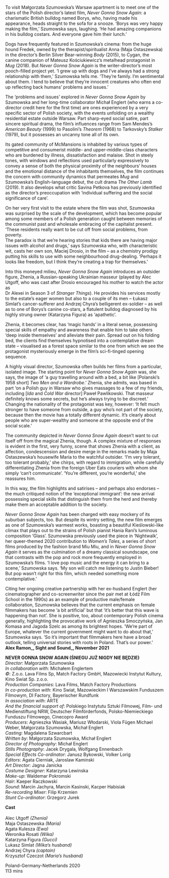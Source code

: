
To visit Małgorzata Szumowska’s Warsaw apartment is to meet one of the stars of the Polish director’s latest film, _Never Gonna Snow Again_: a charismatic British bulldog named Borys, who, having made his appearance, heads straight to the sofa for a snooze. ‘Borys was very happy making the film,’ Szumowska says, laughing. ‘He had amazing companions in his bulldog costars. And everyone gave him their lunch.’

Dogs have frequently featured in Szumowska’s cinema: from the huge hound Fredek, owned by the therapist/spiritualist Anna (Maja Ostaszewska) in the director’s Berlin Silver Bear-winning _Body_ (2015), to Cygan, the canine companion of Mateusz Kościukiewicz’s metalhead protagonist in _Mug_ (2018). But _Never Gonna Snow Again_ is the writer-director’s most pooch-filled project yet. ‘I grew up with dogs and I’ve always had a strong relationship with them,’ Szumowska tells me. ‘They’re family. I’m sentimental about them. I tend to believe that they’re innocent creatures who often end up reflecting back humans’ problems and issues.’

The ‘problems and issues’ explored in _Never Gonna Snow Again_ by Szumowska and her long-time collaborator Michał Englert (who earns a co-director credit here for the first time) are ones experienced by a very specific sector of Polish society, with the events unfolding on a wealthy residential estate outside Warsaw. Part sharp-eyed social satire, part sincere spiritual drama, the film’s influences range from Sam Mendes’s _American Beauty_ (1999) to Pasolini’s _Theorem_ (1968) to Tarkovsky’s _Stalker_ (1979), but it possesses an uncanny tone all of its own.

Its gated community of McMansions is inhabited by various types of competitive and consumerist middle- and upper-middle-class characters who are burdened by illness, dissatisfaction and malaise. Shot in steely tones, with windows and reflections used particularly expressively to convey a sense of both the physical proximity of the neighbours’ houses and the emotional distance of the inhabitants themselves, the film continues the concern with community dynamics that permeates _Mug_ and Szumowska’s English-language debut, the cult drama _The Other Lamb_ (2019). It also develops what critic Savina Petkova has previously identified as the director’s preoccupation with ‘individual suffering and the social significance of care’.

On her very first visit to the estate where the film was shot, Szumowska was surprised by the scale of the development, which has become popular among some members of a Polish generation caught between memories of the communist past and wholesale embracing of the capitalist present. ‘These residents really want to be cut off from social problems, from poverty.  
The paradox is that we’re hearing stories that kids there are having major issues with alcohol and drugs,’ says Szumowska who, with characteristic wit, casts her own son, Maciej Drosio, in the film – as a chemistry prodigy putting his skills to use with some neighbourhood drug-dealing. ‘Perhaps it looks like freedom, but I think they’re creating a trap for themselves.’

Into this moneyed milieu, _Never Gonna Snow Again_ introduces an outsider figure, Zhenia, a Russian-speaking Ukrainian masseur (played by Alec Utgoff, who was cast after Drosio encouraged his mother to watch the actor as  
Dr Alexei in Season 3 of _Stranger Things_). He provides his services mostly to the estate’s eager women but also to a couple of its men – Łukasz Simlat’s cancer-sufferer and Andrzej Chyra’s belligerent ex-soldier – as well as to one of Borys’s canine co-stars, a flatulent bulldog diagnosed by his highly strung owner (Katarzyna Figura) as ‘apathetic’.

Zhenia, it becomes clear, has ‘magic hands’ in a literal sense, possessing special skills of empathy and awareness that enable him to take others ‘deep inside themselves’ and alleviate their pain. Spread out on his folding bed, the clients find themselves hypnotised into a contemplative dream state – visualised as a forest space similar to the one from which we see the protagonist mysteriously emerge in the film’s sci-fi-tinged opening sequence.

A highly visual director, Szumowska often builds her films from a particular, isolated image. The starting point for _Never Gonna Snow Again_ was, she says, the image of ‘a guy travelling around with a bed, a bit like [Polanski’s 1958 short] _Two Men and a Wardrobe_.’ Zhenia, she admits, was based in part ‘on a Polish guy in Warsaw who gives massages to a few of my friends, including [_Ida_ and _Cold War_ director] Paweł Pawlikowski. That masseur definitely knows some secrets, but he’s always trying to be discreet.’ Changing the nationality of the protagonist was key, however: ‘It felt much stronger to have someone from outside, a guy who’s not part of the society, because then the movie has a totally different dynamic. It’s clearly about people who are super-wealthy and someone at the opposite end of the social scale.’

The community depicted in _Never Gonna Snow Again_ doesn’t want to cut itself off from the magical Zhenia, though. A complex mixture of responses is evident in the first, very funny, scene that shows Zhenia with a client, as affection, condescension and desire merge in the remarks made by Maja Ostaszewska’s housewife Maria to the watchful outsider. ‘I’m very tolerant, too tolerant probably,’ she chirps, with regard to immigration, while carefully differentiating Zhenia from the foreign Uber Eats couriers with whom she simply ‘can’t communicate’. ‘You’re different, you’re wonderful,’ she reassures him.

In this way, the film highlights and satirises – and perhaps also endorses – the much critiqued notion of the ‘exceptional immigrant’: the new arrival possessing special skills that distinguish them from the herd and thereby make them an acceptable addition to the society.

_Never Gonna Snow Again_ has been charged with easy mockery of its suburban subjects, too. But despite its wintry setting, the new film emerges as one of Szumowska’s warmest works, boasting a beautiful Kieślowski-like climax that plays out to the strains of Polish pianist Hania Rani’s luminous composition ‘Glass’. Szumowska previously used the piece in ‘Nightwalk’, her queer-themed 2020 contribution to _Women’s Tales_, a series of short films produced by the fashion brand Miu Miu, and in _Never Gonna Snow Again_ it serves as the culmination of a dreamy classical soundscape, one that contrasts with the pop and rock more frequently employed in Szumowska’s films. ‘I love pop music and the energy it can bring to a scene,’ Szumowska says. ‘My son will catch me listening to Justin Bieber! But pop wasn’t right for this film, which needed something more contemplative.’

Citing her ongoing creative partnership with her ex-husband Englert (her cinematographer and co-screenwriter since the pair met at Łódź Film School in the 1990s) as an example of productive male/female collaboration, Szumowska believes that the current emphasis on female filmmakers has become ‘a bit artificial’ but that ‘it’s better that this wave is happening than not’. She is positive, too, about contemporary Polish cinema generally, highlighting the provocative work of Agnieszka Smoczyńska, Jan Komasa and Jagoda Szelc as among its brightest hopes. ‘We’re part of Europe, whatever the current government might want to do about that,’ Szumowska says. ‘So it’s important that filmmakers here have a broad outlook, telling universal stories with roots in Poland. That’s our power.’<br>
**Alex Ramon_, Sight and Sound_, November 2021**<br>

**NEVER GONNA SNOW AGAIN (ŚNIEGU JUŻ NIGDY NIE BĘDZIE)**<br>
_Director_: Małgorzata Szumowska  
_In collaboration with_: Michałem Englertem  
_©_: Z.o.o. Lava Films Sp, Match Factory GmbH, Mazowiecki Instytut Kultury, Kino Swiat Sp. z.o.o.  
_Production Companies_: Lava Films, Match Factory Productions  
_In co-production with_: Kino Swiat, Mazowieckim I Warszawskim Funduszem Filmowym, DI Factory, Bayerischer Rundfunk  
_In association with_: ARTE  
_And the financial support of_: Polskiego Instytutu Sztuki Filmowej, Film- und Medienstiftung NRW, Deutscher Filmförderfonds, Polsko-Niemieckiego Funduszu Filmowego, Cinecopro Award  
_Producers_: Agnieszka Wasiak, Mariusz Włodarski,  Viola Fügen Michael Weber,
Małgorzata Szumowska, Michał Englert  
_Casting_: Magdalena Szwarcbart  
_Written by_: Małgorzata Szumowska, Michał Englert  
_Director of Photography_: Michał Englert  
_Stills Photography_: Jacek Drygala, Wolfgang Ennenbach  
_Special Effects Co-ordinator_: Janusz Bykowski, Volker Lorig  
_Editors_: Agata Cierniak, Jaroslaw Kaminski  
_Art Director_: Jagna Janicka  
_Costume Designer_: Katarzyna Lewinska  
_Make-up_: Waldemar Pokromski  
_Hair_: Kaeper Raczkowski  
_Sound_: Marcin Jachyra, Marcin Kasinski, Kacper Habisiak  
_Re-recording Mixer_: Filip Krzemien  
_Stunt Co-ordinator_: Grzegorz Jurek<br>

**Cast**<br>  
Alec Utgoff _(Zhenia)_  
Maja Ostaszewska _(Maria)_  
Agata Kulesza _(Ewa)_  
Weronika Rosati _(Wika)_  
Katarzyna Figura _(Gucci)_  
Lukasz Simlat _(Wika’s husband)_  
Andrzej Chyra _(captain)_  
Krzysztof Czeczot _(Maria’s husband)_<br>

Poland-Germany-Netherlands 2020<br>
113 mins<br>
<!--stackedit_data:
eyJoaXN0b3J5IjpbMTAxMDY4MzEwMiwyMDI1MjczMjI2XX0=
-->